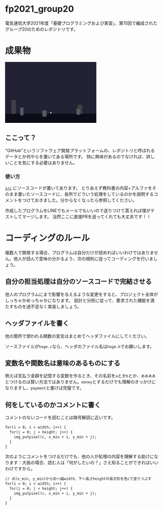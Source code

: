 # fp2021_group20
電気通信大学2021年度「基礎プログラミングおよび実習」、第15回で編成されたグループ20のためのレポジトリです。

# 成果物
![animation](https://github.com/jj1lis/fp2021_group20/blob/main/fireworks.gif)

## ここって？
"GitHub"というソフトウェア開発プラットフォームの、レポジトリと呼ばれるデータとか何やらを置いてある場所です。
特に興味があるのでなければ、詳しいことを気にする必要はありません。

### 使い方
[`src`](https://github.com/jj1lis/fp2021_group20/tree/main/src) にソースコードが置いてあります。
とりあえず教科書の内容+アルファをそのまま書いたソースコードに、各所でどういう処理をしているのかを説明するコメントをつけておきました。分からなくなったら参照してください。

作成したプログラムをLINEでもメールでもいいので送りつけて貰えれば僕がテストしてマージします。
当然ここに直接PRを送ってくれても大丈夫です！！

# コーディングのルール
複数人で開発する場合、プログラムは自分だけが読めればいいわけではありません。他人が読んで意味の分かるよう、次の規則に従ってコーディングを行いましょう。

## 自分の担当処理は自分のソースコードで完結させる
他人のプログラムにまで影響を与えるような変更をすると、プロジェクト全体がしっちゃかめっちゃかになります。
設計と分担に従って、要求された機能を満たすものを過不足なく実装しましょう。

## ヘッダファイルを書く
他の箇所で使われる関数の宣言はまとめてヘッダファイルにしてください。

ソースファイルが`hoge.c`なら、ヘッダのファイル名は`hoge.h`でお願いします。

## 変数名や関数名は意味のあるものにする
例えば支払う金額を記憶する変数を作るとき、その名前を`a`とか`b`とか、`ああああ`とつけるのは賢い方法ではありません。`money`とするだけでも理解のきっかけになりますし、`payment`と書けば完璧です。

## 何をしているのかコメントに書く
コメントのないコードを読むことは暗号解読に近いです。

```
for(i = 0; i < width; i++) {
  for(j = 0; j < height; j++) {
    img_putpixel(c, x_min + i, y_min + j);
  }
}
```

次のようにコメントをつけるだけでも、他の人が処理の内容を理解する助けになります：大抵の場合、読む人は「何がしたいの？」さえ知ることができればいいわけですから。
```
// 点(x_min, y_min)から右へ幅width、下へ高さheightの長方形を色cで塗りつぶす
for(i = 0; i < width; i++) {
  for(j = 0; j < height; j++) {
    img_putpixel(c, x_min + i, y_min + j);
  }
}
```
